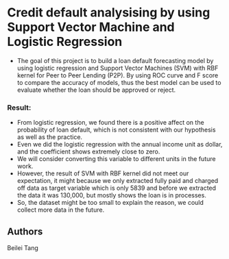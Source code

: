 # Credit default analysising by using Support Vector Machine and Logistic Regression

- The goal of this project is to build a loan default forecasting model by using logistic regression and Support Vector Machines (SVM) with RBF kernel for Peer to Peer Lending (P2P). By using ROC curve and F score to compare the accuracy of models, thus the best model can be used to evaluate whether the loan should be approved or reject. 

### Result:
* From logistic regression, we found there is a positive affect on the probability of loan default, which is not consistent with our hypothesis as well as the practice. 
* Even we did the logistic regression with the annual income unit as dollar, and the coefficient shows extremely close to zero. 
* We will consider converting this variable to different units in the future work.
* However, the result of SVM with RBF kernel did not meet our expectation, it might because we only extracted fully paid and charged off data as target variable which is only 5839 and before we extracted the data it was 130,000, but mostly shows the loan is in processes. 
* So, the dataset might be too small to explain the reason, we could collect more data in the future. 


## Authors
Beilei Tang
